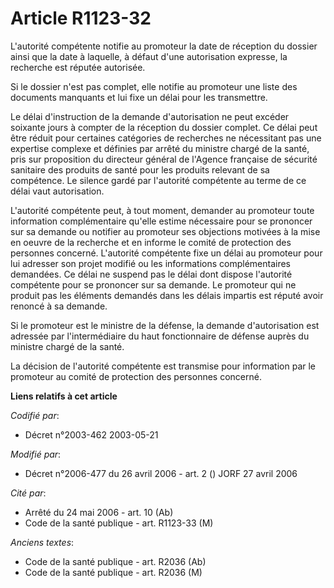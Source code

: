 # Article R1123-32

L'autorité compétente notifie au promoteur la date de réception du dossier ainsi que la date à laquelle, à défaut d'une
autorisation expresse, la recherche est réputée autorisée.

Si le dossier n'est pas complet, elle notifie au promoteur une liste des documents manquants et lui fixe un délai pour les
transmettre.

Le délai d'instruction de la demande d'autorisation ne peut excéder soixante jours à compter de la réception du dossier
complet. Ce délai peut être réduit pour certaines catégories de recherches ne nécessitant pas une expertise complexe et
définies par arrêté du ministre chargé de la santé, pris sur proposition du directeur général de l'Agence française de
sécurité sanitaire des produits de santé pour les produits relevant de sa compétence. Le silence gardé par l'autorité
compétente au terme de ce délai vaut autorisation.

L'autorité compétente peut, à tout moment, demander au promoteur toute information complémentaire qu'elle estime nécessaire
pour se prononcer sur sa demande ou notifier au promoteur ses objections motivées à la mise en oeuvre de la recherche et en
informe le comité de protection des personnes concerné. L'autorité compétente fixe un délai au promoteur pour lui adresser
son projet modifié ou les informations complémentaires demandées. Ce délai ne suspend pas le délai dont dispose l'autorité
compétente pour se prononcer sur sa demande. Le promoteur qui ne produit pas les éléments demandés dans les délais impartis
est réputé avoir renoncé à sa demande.

Si le promoteur est le ministre de la défense, la demande d'autorisation est adressée par l'intermédiaire du haut
fonctionnaire de défense auprès du ministre chargé de la santé.

La décision de l'autorité compétente est transmise pour information par le promoteur au comité de protection des personnes
concerné.

**Liens relatifs à cet article**

_Codifié par_:

  - Décret n°2003-462 2003-05-21

_Modifié par_:

  - Décret n°2006-477 du 26 avril 2006 - art. 2 () JORF 27 avril 2006

_Cité par_:

  - Arrêté du 24 mai 2006 - art. 10 (Ab)
  - Code de la santé publique - art. R1123-33 (M)

_Anciens textes_:

  - Code de la santé publique - art. R2036 (Ab)
  - Code de la santé publique - art. R2036 (M)

